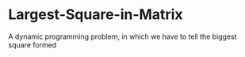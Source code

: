 # Largest-Square-in-Matrix
A dynamic programming problem, in which we have to tell the biggest square formed

